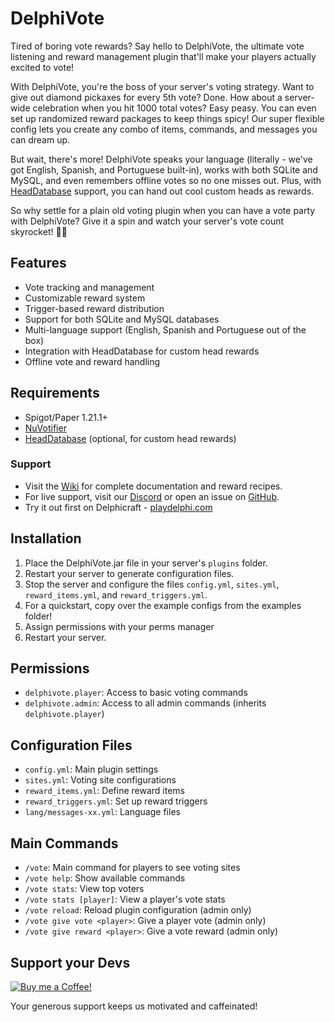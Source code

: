 # DelphiVote

Tired of boring vote rewards? Say hello to DelphiVote, the ultimate vote listening and reward management plugin that'll make your players actually excited to vote!

With DelphiVote, you're the boss of your server's voting strategy. Want to give out diamond pickaxes for every 5th vote? Done. How about a server-wide celebration when you hit 1000 total votes? Easy peasy. You can even set up randomized reward packages to keep things spicy! Our super flexible config lets you create any combo of items, commands, and messages you can dream up.

But wait, there's more! DelphiVote speaks your language (literally - we've got English, Spanish, and Portuguese built-in), works with both SQLite and MySQL, and even remembers offline votes so no one misses out. Plus, with [HeadDatabase](https://www.spigotmc.org/resources/head-database.14280/) support, you can hand out cool custom heads as rewards.

So why settle for a plain old voting plugin when you can have a vote party with DelphiVote? Give it a spin and watch your server's vote count skyrocket! 🚀🎉

## Features

- Vote tracking and management
- Customizable reward system
- Trigger-based reward distribution
- Support for both SQLite and MySQL databases
- Multi-language support (English, Spanish and Portuguese out of the box)
- Integration with HeadDatabase for custom head rewards
- Offline vote and reward handling

## Requirements

- Spigot/Paper 1.21.1+
- [NuVotifier](https://github.com/NuVotifier/NuVotifier)
- [HeadDatabase](https://www.spigotmc.org/resources/head-database.14280/) (optional, for custom head rewards)

### Support

* Visit the [Wiki](https://github.com/obzidi4n/delphivote/wiki) for complete documentation and reward recipes.
* For live support, visit our [Discord](https://discord.gg/2BbV34jUDT) or open an issue on [GitHub](https://github.com/obzidi4n/delphivote).
* Try it out first on Delphicraft - [playdelphi.com](https://playdelphi.com)

## Installation

1. Place the DelphiVote.jar file in your server's `plugins` folder.
2. Restart your server to generate configuration files.
3. Stop the server and configure the files `config.yml`, `sites.yml`, `reward_items.yml`, and `reward_triggers.yml`.
4. For a quickstart, copy over the example configs from the examples folder!
5. Assign permissions with your perms manager
6. Restart your server.

## Permissions

- `delphivote.player`: Access to basic voting commands
- `delphivote.admin`: Access to all admin commands (inherits `delphivote.player`)

## Configuration Files

- `config.yml`: Main plugin settings
- `sites.yml`: Voting site configurations
- `reward_items.yml`: Define reward items
- `reward_triggers.yml`: Set up reward triggers
- `lang/messages-xx.yml`: Language files

## Main Commands

- `/vote`: Main command for players to see voting sites
- `/vote help`: Show available commands
- `/vote stats`: View top voters
- `/vote stats [player]`: View a player's vote stats
- `/vote reload`: Reload plugin configuration (admin only)
- `/vote give vote <player>`: Give a player vote (admin only)
- `/vote give reward <player>`: Give a vote reward (admin only)

## Support your Devs

[![Buy me a Coffee!](https://cdn.buymeacoffee.com/buttons/v2/default-yellow.png 'Buy me a Coffee!')](https://www.buymeacoffee.com/obzidi4n)

Your generous support keeps us motivated and caffeinated!